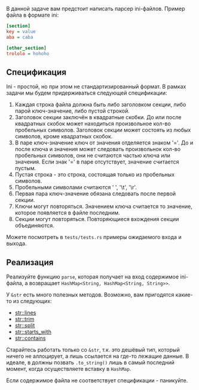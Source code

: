 В данной задаче вам предстоит написать парсер ini-файлов. Пример файла в формате ini:

```ini
[section]
key = value
aba = caba

[other_section]
trololo = hohoho
```

## Спецификация

Ini - простой, но при этом не стандартизированный формат. В рамках задачи мы будем придерживаться следующей спецификации:

1. Каждая строка файла должна быть либо заголовком секции, либо парой ключ-значение,
либо пустой строкой.
1. Заголовок секции заключён в квадратные скобки. До или после квадратных скобок может
находиться произвольное кол-во пробельных символов. Заголовок секции может состоять
из любых символов, кроме квадратных скобок.
1. В паре ключ-значение ключ от значения отделяется знаком '='. До и после ключа и
значения может следовать произвольнок кол-во пробельных символов, они не считаются
частью ключа или значения. Если знак '=' в паре отсутствует, значение считается пустым.
1. Пустая строка - это строка, состоящая только из пробельных символов.
1. Пробельными символами считаются ' ', '\t', '\r'.
1. Первая пара ключ-значение обязана следовать после первой секции.
1. Ключи могут повторяться. Значением ключа считается то значение, которое появляется
в файле последним.
1. Секции могут повторяться. Повторяющиеся вхождения секции объединяются.

Можете посмотреть в `tests/tests.rs` примеры ожидаемого входа и выхода.

## Реализация

Реализуйте функцию `parse`, которая получает на вход содержимое ini-файла, а возвращает
`HashMap<String, HashMap<String, String>>`.

У `&str` есть много полезных методов. Возможно, вам пригодятся какие-то из следующих:

* [str::lines](https://doc.rust-lang.org/std/primitive.str.html#method.lines)
* [str::trim](https://doc.rust-lang.org/std/primitive.str.html#method.trim)
* [str::split](https://doc.rust-lang.org/std/primitive.str.html#method.split)
* [str::starts_with](https://doc.rust-lang.org/std/primitive.str.html#method.starts_with)
* [str::contains](https://doc.rust-lang.org/std/primitive.str.html#method.contains)

Старайтесь работать только со `&str`, т.к. это дешёвый тип, который ничего не аллоцирует,
а лишь ссылается на где-то лежащие данные. В идеале, в должны позвать `.to_string()` лишь
в самый последний момент, когда осуществляете вставку в `HashMap`.

Если содержимое файла не соответствует спецификации - паникуйте.
